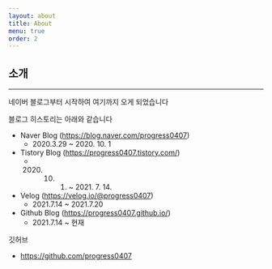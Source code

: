```yaml
---
layout: about
title: About
menu: true
order: 2
---
```


## 소개

---

네이버 블로그부터 시작하여 여기까지 오게 되었습니다

블로그 히스토리는 아래와 같습니다

- Naver Blog (https://blog.naver.com/progress0407)
  - 2020.3.29 ~ 2020. 10. 1
- Tistory Blog (https://progress0407.tistory.com/)
  - 2020. 10. 1. ~ 2021. 7. 14.
- Velog (https://velog.io/@progress0407)
  - 2021.7.14 ~ 2021.7.20
- Github Blog (https://progress0407.github.io/)
  - 2021.7.14 ~ 현재

깃허브

- https://github.com/progress0407
